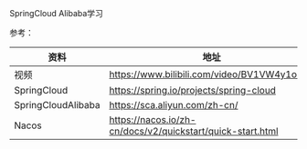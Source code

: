 SpringCloud Alibaba学习

参考：

| 资料                 | 地址 |
|--------------------|----|
| 视频                 |  https://www.bilibili.com/video/BV1VW4y1o7n5  |
| SpringCloud        |  https://spring.io/projects/spring-cloud  |
| SpringCloudAlibaba | https://sca.aliyun.com/zh-cn/   |
| Nacos              | https://nacos.io/zh-cn/docs/v2/quickstart/quick-start.html  |







